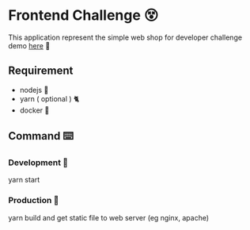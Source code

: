  # Frontend Challenge 😵
This application represent the simple web shop for developer challenge demo  <a href="https://developer-challange.firebaseapp.com">here</a> 🔗

## Requirement
 - nodejs 🏧
 - yarn ( optional ) 🐈
 - docker 🐋

## Command ⌨️
 ### Development 👯
 yarn start
 ### Production 🐇
 yarn build and get static file to web server (eg nginx, apache)
